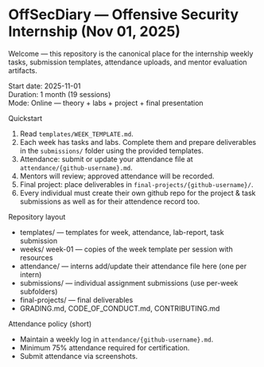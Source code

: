 # OffSecDiary — Offensive Security Internship (Nov 01, 2025)

Welcome — this repository is the canonical place for the internship weekly tasks, submission templates, attendance uploads, and mentor evaluation artifacts.

Start date: 2025-11-01  
Duration: 1 month (19 sessions)  
Mode: Online — theory + labs + project + final presentation

Quickstart
1. Read `templates/WEEK_TEMPLATE.md`.
2. Each week has tasks and labs. Complete them and prepare deliverables in the `submissions/` folder using the provided templates.
3. Attendance: submit or update your attendance file at `attendance/{github-username}.md`.
4. Mentors will review; approved attendance will be recorded.
5. Final project: place deliverables in `final-projects/{github-username}/`.
6. Every individual must create their own github repo for the project & task submissions as well as for their attendence record too.

Repository layout
- templates/ — templates for week, attendance, lab-report, task submission
- weeks/ week-01 — copies of the week template per session with resources
- attendance/ — interns add/update their attendance file here (one per intern)
- submissions/ — individual assignment submissions (use per-week subfolders)
- final-projects/ — final deliverables
- GRADING.md, CODE_OF_CONDUCT.md, CONTRIBUTING.md

Attendance policy (short)
- Maintain a weekly log in `attendance/{github-username}.md`.
- Minimum 75% attendance required for certification.
- Submit attendance via screenshots.
